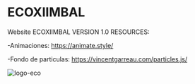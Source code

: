 # ECOXIIMBAL
Website ECOXIIMBAL VERSION 1.0
RESOURCES:

-Animaciones: https://animate.style/	

-Fondo de particulas: https://vincentgarreau.com/particles.js/		



![logo-eco](https://user-images.githubusercontent.com/88689761/193426774-c51ead70-e667-4e18-bb0b-2c351f5c4121.png)
